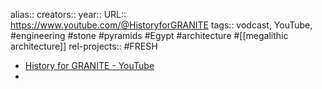 alias::
creators::
year::
URL:: https://www.youtube.com/@HistoryforGRANITE
tags:: vodcast, YouTube, #engineering #stone #pyramids #Egypt #architecture #[[megalithic architecture]] 
rel-projects:: #FRESH 

- [History for GRANITE - YouTube](https://www.youtube.com/@HistoryforGRANITE)
-